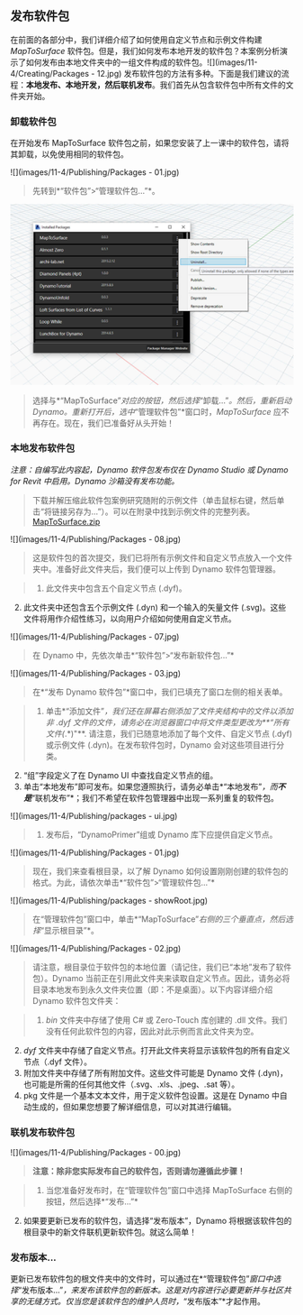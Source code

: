 

## 发布软件包

在前面的各部分中，我们详细介绍了如何使用自定义节点和示例文件构建 *MapToSurface* 软件包。但是，我们如何发布本地开发的软件包？本案例分析演示了如何发布由本地文件夹中的一组文件构成的软件包。![](images/11-4/Creating/Packages - 12.jpg) 发布软件包的方法有多种。下面是我们建议的流程：**本地发布、本地开发，然后联机发布**。我们首先从包含软件包中所有文件的文件夹开始。

### 卸载软件包

在开始发布 MapToSurface 软件包之前，如果您安装了上一课中的软件包，请将其卸载，以免使用相同的软件包。

![](images/11-4/Publishing/Packages - 01.jpg)

> 先转到*“软件包”>“管理软件包...”*。

![](images/11-4/Publishing/uninstall.jpg)

> 选择与*“MapToSurface”*对应的按钮，然后选择*“卸载...”*。然后，重新启动 Dynamo。重新打开后，选中*“管理软件包”*窗口时，*MapToSurface* 应不再存在。现在，我们已准备好从头开始！

### 本地发布软件包

*注意：自编写此内容起，Dynamo 软件包发布仅在 Dynamo Studio 或 Dynamo for Revit 中启用。Dynamo 沙箱没有发布功能。*

> 下载并解压缩此软件包案例研究随附的示例文件（单击鼠标右键，然后单击“将链接另存为...”）。可以在附录中找到示例文件的完整列表。[MapToSurface.zip](datasets/11-4/MapToSurface.zip)

![](images/11-4/Publishing/Packages - 08.jpg)

> 这是软件包的首次提交，我们已将所有示例文件和自定义节点放入一个文件夹中。准备好此文件夹后，我们便可以上传到 Dynamo 软件包管理器。

> 1. 此文件夹中包含五个自定义节点 (.dyf)。
2. 此文件夹中还包含五个示例文件 (.dyn) 和一个输入的矢量文件 (.svg)。这些文件将用作介绍性练习，以向用户介绍如何使用自定义节点。

![](images/11-4/Publishing/Packages - 07.jpg)

> 在 Dynamo 中，先依次单击*“软件包”>“发布新软件包...”*

![](images/11-4/Publishing/Packages - 03.jpg)

> 在*“发布 Dynamo 软件包”*窗口中，我们已填充了窗口左侧的相关表单。

> 1. 单击*“添加文件”*，我们还在屏幕右侧添加了文件夹结构中的文件以添加非 .dyf 文件的文件，请务必在浏览器窗口中将文件类型更改为**“所有文件(*.*)"**. 请注意，我们已随意地添加了每个文件、自定义节点 (.dyf) 或示例文件 (.dyn)。在发布软件包时，Dynamo 会对这些项目进行分类。
2. “组”字段定义了在 Dynamo UI 中查找自定义节点的组。
3. 单击“本地发布”即可发布。如果您遵照执行，请务必单击*“本地发布”*，而**不是***“联机发布”*；我们不希望在软件包管理器中出现一系列重复的软件包。

![](images/11-4/Publishing/packages - ui.jpg)

> 1. 发布后，“DynamoPrimer”组或 Dynamo 库下应提供自定义节点。

![](images/11-4/Publishing/Packages - 01.jpg)

> 现在，我们来查看根目录，以了解 Dynamo 如何设置刚刚创建的软件包的格式。为此，请依次单击*“软件包”>“管理软件包...”*

![](images/11-4/Publishing/packages - showRoot.jpg)

> 在“管理软件包”窗口中，单击*“MapToSurface”*右侧的三个垂直点，然后选择*“显示根目录”*。

![](images/11-4/Publishing/Packages - 02.jpg)

> 请注意，根目录位于软件包的本地位置（请记住，我们已“本地”发布了软件包）。Dynamo 当前正在引用此文件夹来读取自定义节点。因此，请务必将目录本地发布到永久文件夹位置（即：不是桌面）。以下内容详细介绍 Dynamo 软件包文件夹：

> 1. *bin* 文件夹中存储了使用 C# 或 Zero-Touch 库创建的 .dll 文件。我们没有任何此软件包的内容，因此对此示例而言此文件夹为空。
2. *dyf* 文件夹中存储了自定义节点。打开此文件夹将显示该软件包的所有自定义节点（.dyf 文件）。
3. 附加文件夹中存储了所有附加文件。这些文件可能是 Dynamo 文件 (.dyn)，也可能是所需的任何其他文件（.svg、.xls、.jpeg、.sat 等）。
4. pkg 文件是一个基本文本文件，用于定义软件包设置。这是在 Dynamo 中自动生成的，但如果您想要了解详细信息，可以对其进行编辑。

### 联机发布软件包

![](images/11-4/Publishing/Packages - 00.jpg)

> **注意：除非您实际发布自己的软件包，否则请勿遵循此步骤！**

> 1. 当您准备好发布时，在“管理软件包”窗口中选择 MapToSurface 右侧的按钮，然后选择*“发布...”*
2. 如果要更新已发布的软件包，请选择“发布版本”，Dynamo 将根据该软件包的根目录中的新文件联机更新软件包。就这么简单！

### 发布版本...

更新已发布软件包的根文件夹中的文件时，可以通过在*“管理软件包”*窗口中选择*“发布版本...”*，来发布该软件包的新版本。这是对内容进行必要更新并与社区共享的无缝方式。仅当您是该软件包的维护人员时，*“发布版本”*才起作用。

